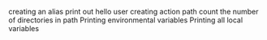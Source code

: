 creating an alias
print out hello user
creating action path
count the number of directories in path
Printing environmental variables
Printing all local variables
